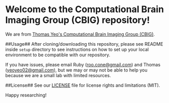 # Welcome to the Computational Brain Imaging Group (CBIG) repository!

We are from [Thomas Yeo's Computational Brain Imaging Group (CBIG)](http://yeolab.weebly.com/).

##Usage##
After cloning/downloading this repository, please see README inside `setup` directory to see instructions on how to set up your local environment to be compatible with our repository.

If you have issues, please email Ruby (roo.cone@gmail.com) and Thomas (yeoyeo02@gmail.com), but we may or may not be able to help you because we are a small lab with limited resources.

##License##
See our [LICENSE](https://github.com/ThomasYeoLab/CBIG/LICENSE.md) file for license rights and limitations (MIT).

Happy researching!
